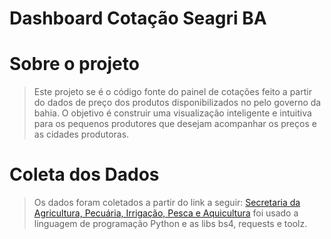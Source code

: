 # Dashboard Cotação Seagri BA

# Sobre o projeto
> Este projeto se é o código fonte do painel de cotações feito a partir do dados de preço dos produtos disponibilizados no pelo governo da bahia.
> O objetivo é construir uma visualização inteligente e intuitiva para os pequenos produtores que desejam acompanhar os preços e as cidades produtoras.

# Coleta dos Dados
> Os dados foram coletados a partir do link a seguir: <a href="http://www.seagri.ba.gov.br/cotacao?produto=&praca=&tipo=&data_inicio=01%2F01%2F2021&data_final=02%2F01%2F2022">Secretaria da Agricultura, Pecuária, Irrigação, Pesca e Aquicultura</a>
> foi usado a linguagem de programação Python e as libs bs4, requests e toolz.
> 
